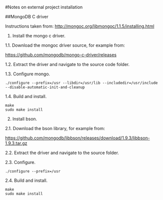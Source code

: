 #Notes on external project installation


##MongoDB C driver

Instructions taken from: http://mongoc.org/libmongoc/1.1.5/installing.html

1. Install the mongo c driver.

1.1. Download the mongoc driver source, for example from:

https://github.com/mongodb/mongo-c-driver/releases

1.2. Extract the driver and navigate to the source code folder.

1.3. Configure mongo.

```./configure --prefix=/usr --libdir=/usr/lib --includedir=/usr/include --disable-automatic-init-and-cleanup ```

1.4. Build and install.

```
make
sudo make install
```

2. Install bson.

2.1. Download the bson library, for example from:

https://github.com/mongodb/libbson/releases/download/1.9.3/libbson-1.9.3.tar.gz

2.2. Extract the driver and navigate to the source folder. 

2.3. Configure.

```./configure --prefix=/usr```

2.4. Build and install.

```
make
sudo make install
```

